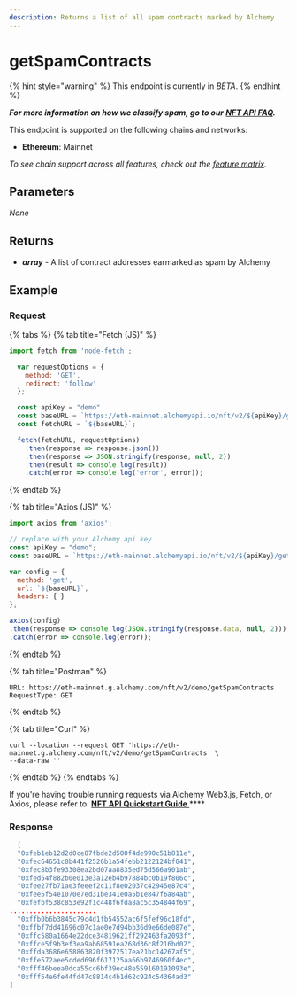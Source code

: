 ```yaml
---
description: Returns a list of all spam contracts marked by Alchemy
---
```


# getSpamContracts

{% hint style="warning" %}
This endpoint is currently in _BETA_.&#x20;
{% endhint %}

_**For more information on how we classify spam, go to our**_ [_**NFT API FAQ**_](https://docs.alchemy.com/alchemy/enhanced-apis/nft-api/nft-api-faq#nft-spam-classification)_**.**_

This endpoint is supported on the following chains and networks:

* **Ethereum**: Mainnet

_To see chain support across all features, check out the_ [_feature matrix_](../../apis/feature-support-by-chain.md)_._

## Parameters

_None_

## Returns

* &#x20;_**array**_ - A list of contract addresses earmarked as spam by Alchemy

## Example

### Request

{% tabs %}
{% tab title="Fetch (JS)" %}
```javascript
import fetch from 'node-fetch';

  var requestOptions = {
    method: 'GET',
    redirect: 'follow'
  };

  const apiKey = "demo"
  const baseURL = `https://eth-mainnet.alchemyapi.io/nft/v2/${apiKey}/getSpamContracts`;
  const fetchURL = `${baseURL}`;

  fetch(fetchURL, requestOptions)
    .then(response => response.json())
    .then(response => JSON.stringify(response, null, 2))
    .then(result => console.log(result))
    .catch(error => console.log('error', error));
```
{% endtab %}

{% tab title="Axios (JS)" %}
```javascript
import axios from 'axios';

// replace with your Alchemy api key
const apiKey = "demo";
const baseURL = `https://eth-mainnet.alchemyapi.io/nft/v2/${apiKey}/getSpamContracts`;

var config = {
  method: 'get',
  url: `${baseURL}`,
  headers: { }
};

axios(config)
.then(response => console.log(JSON.stringify(response.data, null, 2)))
.catch(error => console.log(error));
```
{% endtab %}

{% tab title="Postman" %}
```http
URL: https://eth-mainnet.g.alchemy.com/nft/v2/demo/getSpamContracts
RequestType: GET
```
{% endtab %}

{% tab title="Curl" %}
```
curl --location --request GET 'https://eth-mainnet.g.alchemy.com/nft/v2/demo/getSpamContracts' \
--data-raw ''
```
{% endtab %}
{% endtabs %}

If you're having trouble running requests via Alchemy Web3.js, Fetch, or Axios, please refer to: [**NFT API Quickstart Guide** ](nft-api-quickstart-guide.md)****

### Response

```json
  [
  "0xfeb1eb12d2d0ce87fbde2d500f4de990c51b811e",
  "0xfec64651c8b441f2526b1a54febb2122124bf041",
  "0xfec8b3fe93308ea2bd07aa8835ed75d566a901ab",
  "0xfed54f882b0e013e3a12eb4b97884bc0b19f806c",
  "0xfee27fb71ae3feeef2c11f8e02037c42945e87c4",
  "0xfee5f54e1070e7ed31be341e0a5b1e847f6a84ab",
  "0xfefbf538c853e92f1c448f6fda8ac5c354844f69",
......................
  "0xffb0b6b3845c79c4d1fb54552ac6f5fef96c18fd",
  "0xffbf7dd41696c07c1ae0e7d94bb36d9e66de087e",
  "0xffc580a1664e22dce34819621ff292463fa2093f",
  "0xffce5f9b3ef3ea9ab68591ea268d36c8f216bd02",
  "0xffda3686e658863820f3972517ea21bc14267af5",
  "0xffe572aee5cded696f617125aa66b9746960f4ec",
  "0xfff46beea0dca55cc6bf39ec48e559160191093e",
  "0xfff54e6fe44fd47c8814c4b1d62c924c54364ad3"
]
```
